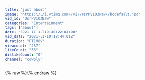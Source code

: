 ```yaml
---
title: "just about"
image: "https:\/\/i.ytimg.com\/vi\/UsrPVIO3Naw\/hqdefault.jpg"
vid_id: "UsrPVIO3Naw"
categories: "Entertainment"
tags: ["about"]
date: "2021-11-11T10:36:22+03:00"
vid_date: "2021-11-10T18:44:01Z"
duration: "PT1M8S"
viewcount: "257"
likeCount: "36"
dislikeCount: "0"
channel: "cowply"
---
```

{% raw %}{% endraw %}
